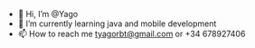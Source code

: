 - 👋 Hi, I’m @Yago
- 🌱 I’m currently learning java and mobile development
- 📫 How to reach me tyagorbt@gmail.com or +34 678927406

<!---
YagoHD/YagoHD is a ✨ special ✨ repository because its `README.md` (this file) appears on your GitHub profile.
You can click the Preview link to take a look at your changes.
--->

